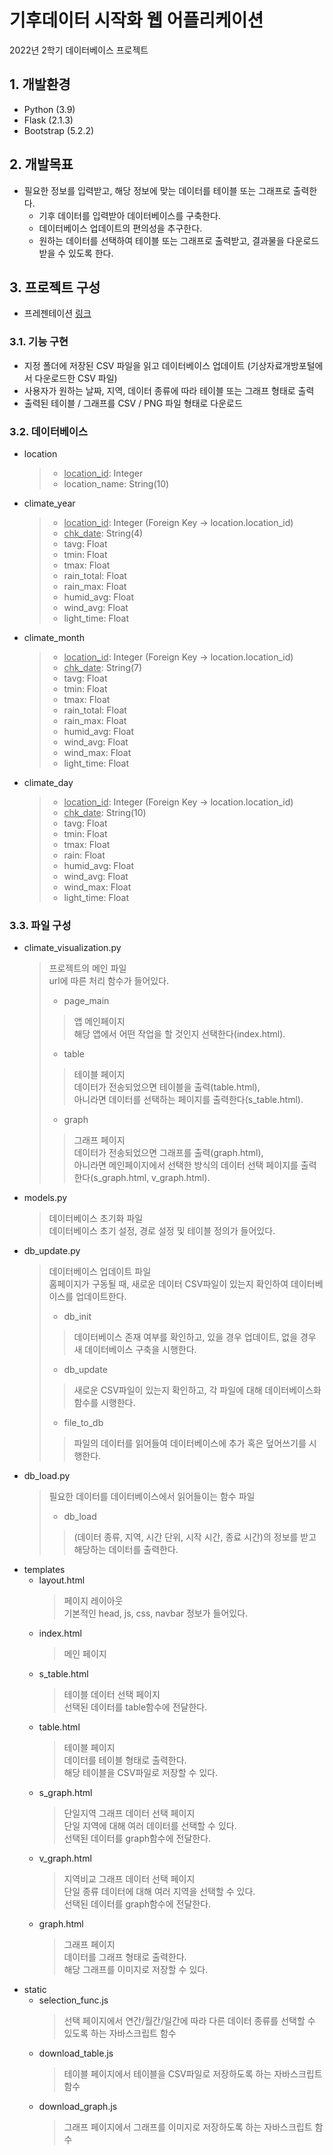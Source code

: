 기후데이터 시작화 웹 어플리케이션
===
2022년 2학기 데이터베이스 프로젝트

## 1. 개발환경
- Python (3.9)
- Flask (2.1.3)
- Bootstrap (5.2.2)

## 2. 개발목표
- 필요한 정보를 입력받고, 해당 정보에 맞는 데이터를 테이블 또는 그래프로 출력한다.
  - 기후 데이터를 입력받아 데이터베이스를 구축한다.
  - 데이터베이스 업데이트의 편의성을 추구한다.
  - 원하는 데이터를 선택하여 테이블 또는 그래프로 출력받고, 결과물을 다운로드 받을 수 있도록 한다.

## 3. 프로젝트 구성
- 프레젠테이션 [링크](https://docs.google.com/presentation/d/e/2PACX-1vTjri26MZu_JHAn6jReJZtX3LAD6IERa0nxameleXvdLV7qqpQnlrmtkD6IvRnzpA/pub?start=false&loop=false&delayms=10000)

### 3.1. 기능 구현
- 지정 폴더에 저장된 CSV 파일을 읽고 데이터베이스 업데이트 (기상자료개방포털에서 다운로드한 CSV 파일)
- 사용자가 원하는 날짜, 지역, 데이터 종류에 따라 테이블 또는 그래프 형태로 출력
- 출력된 테이블 / 그래프를 CSV / PNG 파일 형태로 다운로드

### 3.2. 데이터베이스
- location
  >- <u>location_id</u>: Integer
  >- location_name: String(10)
- climate_year
  >- <u>location_id</u>: Integer (Foreign Key → location.location_id)
  >- <u>chk_date</u>: String(4)
  >- tavg: Float
  >- tmin: Float
  >- tmax: Float
  >- rain_total: Float
  >- rain_max: Float
  >- humid_avg: Float
  >- wind_avg: Float
  >- light_time: Float
- climate_month
  >- <u>location_id</u>: Integer (Foreign Key → location.location_id)
  >- <u>chk_date</u>: String(7)
  >- tavg: Float
  >- tmin: Float
  >- tmax: Float
  >- rain_total: Float
  >- rain_max: Float
  >- humid_avg: Float
  >- wind_avg: Float
  >- wind_max: Float
  >- light_time: Float
- climate_day
  >- <u>location_id</u>: Integer (Foreign Key → location.location_id)
  >- <u>chk_date</u>: String(10)
  >- tavg: Float
  >- tmin: Float
  >- tmax: Float
  >- rain: Float
  >- humid_avg: Float
  >- wind_avg: Float
  >- wind_max: Float
  >- light_time: Float

### 3.3. 파일 구성
- climate_visualization.py
  > 프로젝트의 메인 파일<br>
  > url에 따른 처리 함수가 들어있다.<br>
  >- page_main
  >  > 앱 메인페이지<br> 해당 앱에서 어떤 작업을 할 것인지 선택한다(index.html).
  >- table
  >  > 테이블 페이지<br> 데이터가 전송되었으면 테이블을 출력(table.html),<br> 아니라면 데이터를 선택하는 페이지를 출력한다(s_table.html).
  >- graph
  >  > 그래프 페이지<br> 데이터가 전송되었으면 그래프를 출력(graph.html),<br> 아니라면 메인페이지에서 선택한 방식의 데이터 선택 페이지를 출력한다(s_graph.html, v_graph.html).
- models.py
  > 데이터베이스 초기화 파일<br>
  > 데이터베이스 초기 설정, 경로 설정 및 테이블 정의가 들어있다.
- db_update.py
  > 데이터베이스 업데이트 파일<br>
  > 홈페이지가 구동될 때, 새로운 데이터 CSV파일이 있는지 확인하여 데이터베이스를 업데이트한다.
  >- db_init
  >  > 데이터베이스 존재 여부를 확인하고, 있을 경우 업데이트, 없을 경우 새 데이터베이스 구축을 시행한다.
  >- db_update
  >  > 새로운 CSV파일이 있는지 확인하고, 각 파일에 대해 데이터베이스화 함수를 시행한다.
  >- file_to_db
  >  > 파일의 데이터를 읽어들여 데이터베이스에 추가 혹은 덮어쓰기를 시행한다.
- db_load.py
  > 필요한 데이터를 데이터베이스에서 읽어들이는 함수 파일
  >- db_load
  >  > (데이터 종류, 지역, 시간 단위, 시작 시간, 종료 시간)의 정보를 받고 해당하는 데이터를 출력한다.
- templates
  - layout.html
    > 페이지 레이아웃<br> 기본적인 head, js, css, navbar 정보가 들어있다.
  - index.html
    > 메인 페이지
  - s_table.html
    > 테이블 데이터 선택 페이지<br> 선택된 데이터를 table함수에 전달한다.
  - table.html
    > 테이블 페이지<br> 데이터를 테이블 형태로 출력한다.<br> 해당 테이블을 CSV파일로 저장할 수 있다.
  - s_graph.html
    > 단일지역 그래프 데이터 선택 페이지<br> 단일 지역에 대해 여러 데이터를 선택할 수 있다.<br> 선택된 데이터를 graph함수에 전달한다.
  - v_graph.html
    > 지역비교 그래프 데이터 선택 페이지<br> 단일 종류 데이터에 대해 여러 지역을 선택할 수 있다.<br> 선택된 데이터를 graph함수에 전달한다.
  - graph.html
    > 그래프 페이지<br> 데이터를 그래프 형태로 출력한다.<br> 해당 그래프를 이미지로 저장할 수 있다.
- static
  - selection_func.js
    > 선택 페이지에서 연간/월간/일간에 따라 다른 데이터 종류를 선택할 수 있도록 하는 자바스크립트 함수
  - download_table.js
    > 테이블 페이지에서 테이블을 CSV파일로 저장하도록 하는 자바스크립트 함수
  - download_graph.js
    > 그래프 페이지에서 그래프를 이미지로 저장하도록 하는 자바스크립트 함수
